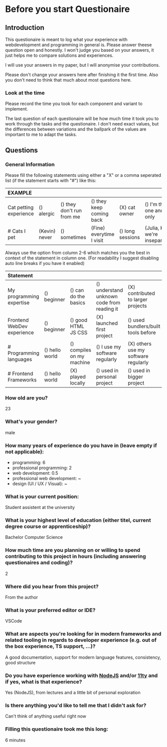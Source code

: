 # Before you start Questionaire

## Introduction

This questionaire is meant to log what your experience with webdevelopment and programming in general is.
Please answer theese question open and honestly. I won't judge you based on your answers, it just helps me to compare solutions and experiences.

I will use your answers in my paper, but I will anonymise your contributions.

Please don't change your answers here after finishing it the first time. Also you don't need to think that much about most questions here.

### Look at the time

Please record the time you took for each component and variant to implement.

The last question of each questionaire will be how much time it took you to work through the tasks and the questionaire. I don't need exact values, but the differences between variations and the ballpark of the values are important to me to adapt the tasks.

## Questions

### General Information

Please fill the following statements using either a "X" or a comma seperated list (if the statement starts with "#") like this:

| EXAMPLE                |               |                           |                          |                  |                                 |
| :--------------------- | ------------- | ------------------------- | ------------------------ | ---------------- | ------------------------------- |
| Cat petting experience | () alergic    | () they don't run from me | () they keep coming back | (X) cat owner    | () I'm the one and only         |
| # Cats I pet           | (Kevin) never | () sometimes              | (Fine) everytime I visit | () long sessions | (Julia, Kiki) we're inseparable |

Always use the option from column 2-6 which matches you the best in context of the statement in column one.
(For readability I suggest disabling auto line breaks if you have it enabled)

| Statement                  |                |                           |                                            |                                     |                           |
| :------------------------- | -------------- | ------------------------- | ------------------------------------------ | ----------------------------------- | ------------------------- |
| My programming expertise   | () beginner    | () can do the basics      | () understand unknown code from reading it | (X) contributed to larger projects   | () Long term professional |
| Frontend WebDev experience | () beginner    | () good HTML JS CSS       | (X) launched first project                  | () used bundlers/built tools before | () Spec author level      |
| # Programming languages    | () hello world | () compiles on my machine | () I use my software regularly             | (X) others use my software regularly | () Long term professional |
| # Frontend Frameworks      | () hello world | (X) played locally         | () used in personal project                | () used in bigger project           | () contributer level      |

### How old are you?

23

### What's your gender?

male

### How many years of experience do you have in (leave empty if not applicable):

- programming: 6
- professional programming: 2
- web development: 0.5
- professional web development: ~
- design (UI / UX / Visual): ~

### What is your current position:

Student assistent at the university

### What is your highest level of education (either titel, current degree course or apprenticeship)?

Bachelor Computer Science

### How much time are you planning on or willing to spend contributing to this project in hours (including answering questionaires and coding)?

2

### Where did you hear from this project?

From the author

### What is your preferred editor or IDE?

VSCode

### What are aspects you're looking for in modern frameworks and related tooling in regards to developer experience (e.g. out of the box experience, TS support, ...)?

A good documentation, support for modern language features, consistency, good structure

### Do you have experience working with [NodeJS](https://nodejs.org/en/) and/or [11ty](https://www.11ty.dev/) and if yes, what is that experience?

Yes (NodeJS), from lectures and a little bit of personal exploration

### Is there anything you'd like to tell me that I didn't ask for?

Can't think of anything useful right now

### Filling this questionaire took me this long:
6 minutes